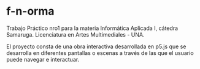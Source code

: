 # f-n-orma
Trabajo Práctico nro1 para la materia Informática Aplicada I, cátedra Samaruga. Licenciatura en  Artes Multimediales - UNA. 

El proyecto consta de una obra interactiva desarrollada en p5.js que se desarrolla en diferentes pantallas o escenas a través de las que el usuario puede navegar e interactuar.
